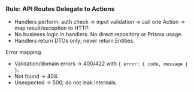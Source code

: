 ### Rule: API Routes Delegate to Actions

- Handlers perform: auth check → input validation → call one Action → map result/exception to HTTP.
- No business logic in handlers. No direct repository or Prisma usage.
- Handlers return DTOs only; never return Entities.

Error mapping
- Validation/domain errors → 400/422 with `{ error: { code, message } }`.
- Not found → 404.
- Unexpected → 500; do not leak internals.

